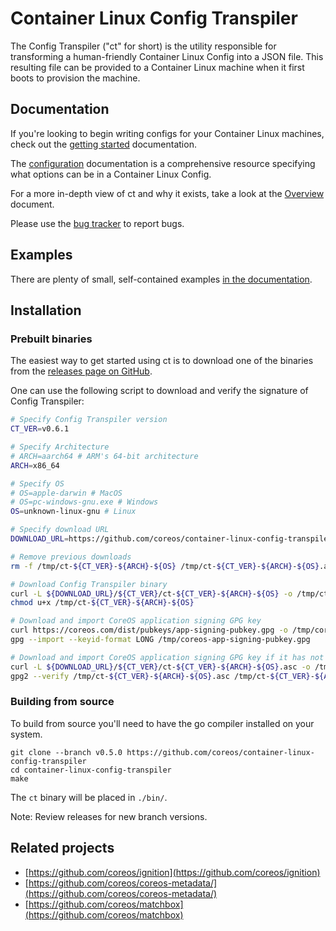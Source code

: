 # Container Linux Config Transpiler

The Config Transpiler ("ct" for short) is the utility responsible for transforming a human-friendly Container Linux Config into a JSON file. This resulting file can be provided to a Container Linux machine when it first boots to provision the machine.

## Documentation

If you're looking to begin writing configs for your Container Linux machines, check out the [getting started][get-started] documentation.

The [configuration][config] documentation is a comprehensive resource specifying what options can be in a Container Linux Config.

For a more in-depth view of ct and why it exists, take a look at the [Overview][overview] document.

Please use the [bug tracker][issues] to report bugs.

[ignition]: https://github.com/coreos/ignition
[issues]: https://issues.coreos.com
[overview]: doc/overview.md
[get-started]: doc/getting-started.md
[config]: doc/configuration.md

## Examples

There are plenty of small, self-contained examples [in the documentation][examples].

[examples]: doc/examples.md

## Installation

### Prebuilt binaries

The easiest way to get started using ct is to download one of the binaries from the [releases page on GitHub][releases].

One can use the following script to download and verify the signature of Config Transpiler:

```bash
# Specify Config Transpiler version
CT_VER=v0.6.1

# Specify Architecture
# ARCH=aarch64 # ARM's 64-bit architecture
ARCH=x86_64

# Specify OS
# OS=apple-darwin # MacOS
# OS=pc-windows-gnu.exe # Windows
OS=unknown-linux-gnu # Linux

# Specify download URL
DOWNLOAD_URL=https://github.com/coreos/container-linux-config-transpiler/releases/download

# Remove previous downloads
rm -f /tmp/ct-${CT_VER}-${ARCH}-${OS} /tmp/ct-${CT_VER}-${ARCH}-${OS}.asc /tmp/coreos-app-signing-pubkey.gpg

# Download Config Transpiler binary
curl -L ${DOWNLOAD_URL}/${CT_VER}/ct-${CT_VER}-${ARCH}-${OS} -o /tmp/ct-${CT_VER}-${ARCH}-${OS}
chmod u+x /tmp/ct-${CT_VER}-${ARCH}-${OS}

# Download and import CoreOS application signing GPG key
curl https://coreos.com/dist/pubkeys/app-signing-pubkey.gpg -o /tmp/coreos-app-signing-pubkey.gpg
gpg --import --keyid-format LONG /tmp/coreos-app-signing-pubkey.gpg

# Download and import CoreOS application signing GPG key if it has not already been imported
curl -L ${DOWNLOAD_URL}/${CT_VER}/ct-${CT_VER}-${ARCH}-${OS}.asc -o /tmp/ct-${CT_VER}-${ARCH}-${OS}.asc
gpg2 --verify /tmp/ct-${CT_VER}-${ARCH}-${OS}.asc /tmp/ct-${CT_VER}-${ARCH}-${OS}
```

[releases]: https://github.com/coreos/container-linux-config-transpiler/releases

### Building from source

To build from source you'll need to have the go compiler installed on your system.

```shell
git clone --branch v0.5.0 https://github.com/coreos/container-linux-config-transpiler
cd container-linux-config-transpiler
make
```

The `ct` binary will be placed in `./bin/`.

Note: Review releases for new branch versions.

## Related projects

- [https://github.com/coreos/ignition](https://github.com/coreos/ignition)
- [https://github.com/coreos/coreos-metadata/](https://github.com/coreos/coreos-metadata/)
- [https://github.com/coreos/matchbox](https://github.com/coreos/matchbox)
